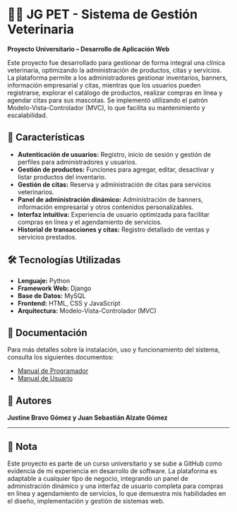 # 🧑‍⚕ JG PET - Sistema de Gestión Veterinaria

**Proyecto Universitario – Desarrollo de Aplicación Web**

Este proyecto fue desarrollado para gestionar de forma integral una clínica veterinaria, optimizando la administración de productos, citas y servicios. La plataforma permite a los administradores gestionar inventarios, banners, información empresarial y citas, mientras que los usuarios pueden registrarse, explorar el catálogo de productos, realizar compras en línea y agendar citas para sus mascotas. Se implementó utilizando el patrón Modelo-Vista-Controlador (MVC), lo que facilita su mantenimiento y escalabilidad.

## 🚀 Características

- **Autenticación de usuarios:** Registro, inicio de sesión y gestión de perfiles para administradores y usuarios.
- **Gestión de productos:** Funciones para agregar, editar, desactivar y listar productos del inventario.
- **Gestión de citas:** Reserva y administración de citas para servicios veterinarios.
- **Panel de administración dinámico:** Administración de banners, información empresarial y otros contenidos personalizables.
- **Interfaz intuitiva:** Experiencia de usuario optimizada para facilitar compras en línea y el agendamiento de servicios.
- **Historial de transacciones y citas:** Registro detallado de ventas y servicios prestados.

## 🛠 Tecnologías Utilizadas

- **Lenguaje:** Python
- **Framework Web:** Django
- **Base de Datos:** MySQL
- **Frontend:** HTML, CSS y JavaScript
- **Arquitectura:** Modelo-Vista-Controlador (MVC)

## 📄 Documentación

Para más detalles sobre la instalación, uso y funcionamiento del sistema, consulta los siguientes documentos:
- [Manual de Programador](./Manuel_Programador_VeterinariaWeb.pdf) 
- [Manual de Usuario](./Manuel_Usuario_Veterinaria.pdf) 

## 👤 Autores
**Justine Bravo Gómez y Juan Sebastián Alzate Gómez**

---
## 📌 Nota

Este proyecto es parte de un curso universitario y se sube a GitHub como evidencia de mi experiencia en desarrollo de software. La plataforma es adaptable a cualquier tipo de negocio, integrando un panel de administración dinámico y una interfaz de usuario completa para compras en línea y agendamiento de servicios, lo que demuestra mis habilidades en el diseño, implementación y gestión de sistemas web.
```
